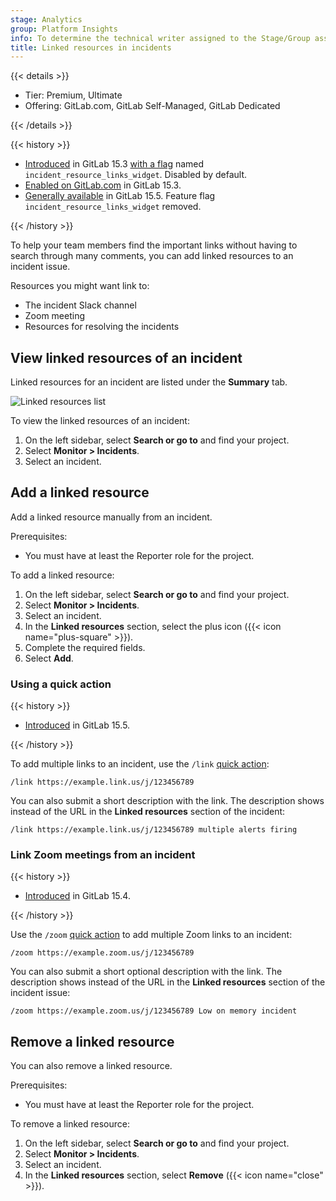 ```yaml
---
stage: Analytics
group: Platform Insights
info: To determine the technical writer assigned to the Stage/Group associated with this page, see https://handbook.gitlab.com/handbook/product/ux/technical-writing/#assignments
title: Linked resources in incidents
---
```


{{< details >}}

- Tier: Premium, Ultimate
- Offering: GitLab.com, GitLab Self-Managed, GitLab Dedicated

{{< /details >}}

{{< history >}}

- [Introduced](https://gitlab.com/gitlab-org/gitlab/-/issues/230852) in GitLab 15.3 [with a flag](../../administration/feature_flags/_index.md) named `incident_resource_links_widget`. Disabled by default.
- [Enabled on GitLab.com](https://gitlab.com/gitlab-org/gitlab/-/issues/364755) in GitLab 15.3.
- [Generally available](https://gitlab.com/gitlab-org/gitlab/-/issues/364755) in GitLab 15.5. Feature flag `incident_resource_links_widget` removed.

{{< /history >}}

To help your team members find the important links without having to search through many comments,
you can add linked resources to an incident issue.

Resources you might want link to:

- The incident Slack channel
- Zoom meeting
- Resources for resolving the incidents

## View linked resources of an incident

Linked resources for an incident are listed under the **Summary** tab.

![Linked resources list](img/linked_resources_list_v15_3.png)

To view the linked resources of an incident:

1. On the left sidebar, select **Search or go to** and find your project.
1. Select **Monitor > Incidents**.
1. Select an incident.

## Add a linked resource

Add a linked resource manually from an incident.

Prerequisites:

- You must have at least the Reporter role for the project.

To add a linked resource:

1. On the left sidebar, select **Search or go to** and find your project.
1. Select **Monitor > Incidents**.
1. Select an incident.
1. In the **Linked resources** section, select the plus icon ({{< icon name="plus-square" >}}).
1. Complete the required fields.
1. Select **Add**.

### Using a quick action

{{< history >}}

- [Introduced](https://gitlab.com/gitlab-org/gitlab/-/issues/374964) in GitLab 15.5.

{{< /history >}}

To add multiple links to an incident, use the `/link`
[quick action](../../user/project/quick_actions.md):

```plaintext
/link https://example.link.us/j/123456789
```

You can also submit a short description with the link.
The description shows instead of the URL in the **Linked resources** section of the incident:

```plaintext
/link https://example.link.us/j/123456789 multiple alerts firing
```

### Link Zoom meetings from an incident

{{< history >}}

- [Introduced](https://gitlab.com/gitlab-org/gitlab/-/issues/230853) in GitLab 15.4.

{{< /history >}}

Use the `/zoom` [quick action](../../user/project/quick_actions.md) to add multiple Zoom links to an incident:

```plaintext
/zoom https://example.zoom.us/j/123456789
```

You can also submit a short optional description with the link. The description shows instead of the URL in the **Linked resources** section of the incident issue:

```plaintext
/zoom https://example.zoom.us/j/123456789 Low on memory incident
```

## Remove a linked resource

You can also remove a linked resource.

Prerequisites:

- You must have at least the Reporter role for the project.

To remove a linked resource:

1. On the left sidebar, select **Search or go to** and find your project.
1. Select **Monitor > Incidents**.
1. Select an incident.
1. In the **Linked resources** section, select **Remove** ({{< icon name="close" >}}).
